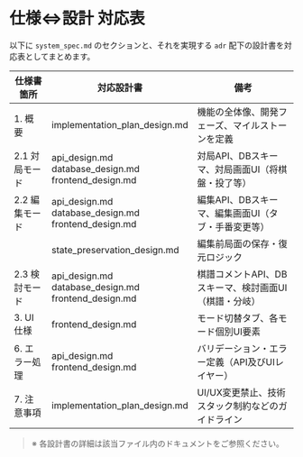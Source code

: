 # 仕様⇔設計 対応表

以下に `system_spec.md` のセクションと、それを実現する `adr` 配下の設計書を対応表としてまとめます。

| 仕様書箇所             | 対応設計書                           | 備考                                                   |
|------------------------|--------------------------------------|--------------------------------------------------------|
| 1. 概要                | implementation_plan_design.md         | 機能の全体像、開発フェーズ、マイルストーンを定義     |
| 2.1 対局モード         | api_design.md<br>database_design.md<br>frontend_design.md | 対局API、DBスキーマ、対局画面UI（将棋盤・投了等） |
| 2.2 編集モード         | api_design.md<br>database_design.md<br>frontend_design.md | 編集API、DBスキーマ、編集画面UI（タブ・手番変更等）|
|                        | state_preservation_design.md         | 編集前局面の保存・復元ロジック                         |
| 2.3 検討モード         | api_design.md<br>database_design.md<br>frontend_design.md | 棋譜コメントAPI、DBスキーマ、検討画面UI（棋譜・分岐）|
| 3. UI仕様              | frontend_design.md                   | モード切替タブ、各モード個別UI要素                     |
| 6. エラー処理          | api_design.md<br>frontend_design.md  | バリデーション・エラー定義（API及びUIレイヤー）     |
| 7. 注意事項            | implementation_plan_design.md         | UI/UX変更禁止、技術スタック制約などのガイドライン     |

> ※ 各設計書の詳細は該当ファイル内のドキュメントをご参照ください。 
